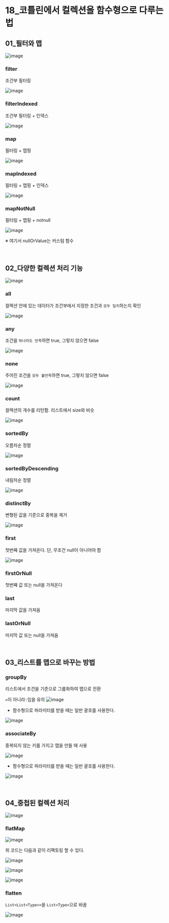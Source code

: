 # 18_코틀린에서 컬렉션을 함수형으로 다루는 법

## 01_필터와 맵

![image](https://user-images.githubusercontent.com/93081720/199526196-868cf600-0e27-49b4-9ef8-d80dd390147d.png)

### filter

조건부 필터링

![image](https://user-images.githubusercontent.com/93081720/199524639-c282a8f9-ee8b-4920-8ee1-b8dd20d88e34.png)

### filterIndexed

조건부 필터링 + 인덱스

![image](https://user-images.githubusercontent.com/93081720/199524714-edf38c27-164f-4407-b202-8c97db13c07a.png)

### map

필터링 + 맵핑

![image](https://user-images.githubusercontent.com/93081720/199524789-e5e9adc5-efdf-478f-b839-2e8932a24b5d.png)

### mapIndexed 

필터링 + 맵핑 + 인덱스

![image](https://user-images.githubusercontent.com/93081720/199525265-19ba1347-bb99-4363-bbce-4233d137dba7.png)

### mapNotNull

필터링 + 맵핑 + notnull

![image](https://user-images.githubusercontent.com/93081720/199525361-e942cf5f-42da-4437-b996-905764c0b57b.png)

※ 여기서 nullOrValue는 커스텀 함수

<br>

## 02_다양한 컬렉션 처리 기능

![image](https://user-images.githubusercontent.com/93081720/199526357-445693f1-9700-4bd3-bffb-8c6ccfcbd682.png)

### all

컬렉션 안에 있는 데이터가 조건부에서 지정한 조건과 `모두 일치`하는지 확인

![image](https://user-images.githubusercontent.com/93081720/199526437-376c913d-2fb7-445f-8ba6-42f3287e3f65.png)

### any

조건을 `하나라도 만족`하면 true, 그렇지 않으면 false

![image](https://user-images.githubusercontent.com/93081720/199527083-c62a1f4f-ac89-4200-a75d-343cc990043e.png)

### none

주어진 조건을 `모두 불만족`하면 true, 그렇지 않으면 false

![image](https://user-images.githubusercontent.com/93081720/199526761-199dfa04-41f0-4029-a3d7-17752636f1ae.png)

### count

컬렉션의 개수를 리턴함. 리스트에서 size와 비슷

![image](https://user-images.githubusercontent.com/93081720/199527481-85409492-3978-4ddc-9271-9fd8317e2009.png)

### sortedBy

오름차순 정렬

![image](https://user-images.githubusercontent.com/93081720/199527891-0f7ecae1-e721-40c3-8875-6c35f09998b4.png)

### sortedByDescending

내림차순 정렬

![image](https://user-images.githubusercontent.com/93081720/199528199-97f69422-75d5-49e1-b082-68b39d2f0e3e.png)

### distinctBy

변형된 값을 기준으로 중복을 제거

![image](https://user-images.githubusercontent.com/93081720/199528591-a9bf3d6d-4f98-4aca-bdbe-f40d68437d72.png)

### first

첫번째 값을 가져온다. 단, 무조건 null이 아니어야 함

![image](https://user-images.githubusercontent.com/93081720/199529090-48bb52ee-9687-4b5d-8f67-ab6a6e851c67.png)

### firstOrNull

첫번째 값 또는 null을 가져온다

### last

마지막 값을 가져옴

### lastOrNull

마지막 값 또는 null을 가져옴

<br>

## 03_리스트를 맵으로 바꾸는 방법

### groupBy

리스트에서 조건을 기준으로 그룹화하여 맵으로 전환

`=`이 아니라`:`임을 유의 ![image](https://user-images.githubusercontent.com/93081720/199530490-636286c4-78fe-4097-9e69-a83122e7cfff.png)

- 함수형으로 파라미터를 받을 때는 일반 괄호를 사용한다.

![image](https://user-images.githubusercontent.com/93081720/199531344-f3596887-b4f6-489e-9a57-1fec286b298f.png)

### associateBy

중복되지 않는 키를 가지고 맵을 만들 때 사용

![image](https://user-images.githubusercontent.com/93081720/199530663-7ea5dc74-d12f-40f0-987e-3412bacbf08b.png)

- 함수형으로 파라미터를 받을 때는 일반 괄호를 사용한다.

![image](https://user-images.githubusercontent.com/93081720/199531717-567065a8-e848-4553-a43e-8cdc24b301f0.png)

<br>

## 04_중첩된 컬렉션 처리

![image](https://user-images.githubusercontent.com/93081720/199533470-e2040fe4-e8e1-4b8c-8316-1824f652b94c.png)

### flatMap

![image](https://user-images.githubusercontent.com/93081720/199533706-10407519-f449-4c3e-879f-e1dcca371ab5.png)

위 코드는 다음과 같이 리팩토링 할 수 있다.

![image](https://user-images.githubusercontent.com/93081720/199536573-e19f28dc-904c-4e9e-80e7-fd94e2edee72.png)

![image](https://user-images.githubusercontent.com/93081720/199536659-cb4de7fd-d7ba-4dbd-a8ba-ae105e62b4ac.png)

![image](https://user-images.githubusercontent.com/93081720/199536768-d0dacd2d-a81c-46d4-91a8-dda387e4b282.png)

### flatten

`List<List<Type>>`을 `List<Type>`으로 바꿈

![image](https://user-images.githubusercontent.com/93081720/199537367-87824512-db47-4bce-a6b3-e1b0fdb31e6d.png)

<br>
